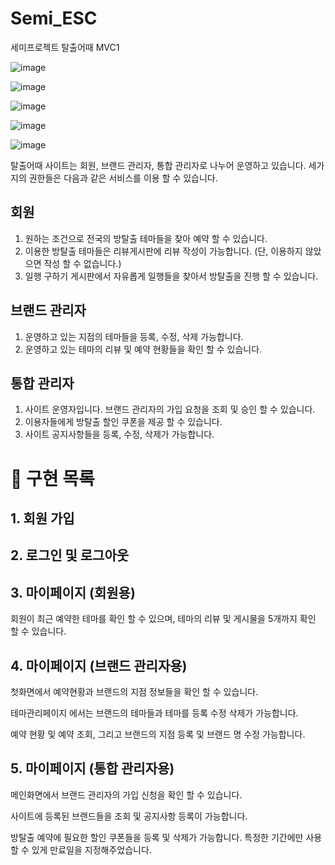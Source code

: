 # Semi_ESC
세미프로젝트 탈출어때 MVC1

![image](https://user-images.githubusercontent.com/76253952/113440907-46102d00-9428-11eb-877a-327c02442f74.png)

![image](https://user-images.githubusercontent.com/76253952/113440921-4d373b00-9428-11eb-996f-f4e875219657.png)

![image](https://user-images.githubusercontent.com/76253952/113440949-5c1ded80-9428-11eb-8afd-dc6d593d66a4.png)

![image](https://user-images.githubusercontent.com/76253952/113440973-6344fb80-9428-11eb-8920-1f1de41c61d2.png)

![image](https://user-images.githubusercontent.com/76253952/113440990-6809af80-9428-11eb-8dff-8c5bb141b95e.png)

탈출어때 사이트는 회원, 브랜드 관리자, 통합 관리자로 나누어 운영하고 있습니다. 세가지의 권한들은 다음과 같은 서비스를 이용 할 수 있습니다.

## 회원

1. 원하는 조건으로 전국의 방탈출 테마들을 찾아 예약 할 수 있습니다.
2. 이용한 방탈출 테마들은 리뷰게시판에 리뷰 작성이 가능합니다. (단, 이용하지 않았으면 작성 할 수 없습니다.)
3. 일행 구하기 게시판에서 자유롭게 일행들을 찾아서 방탈출을 진행 할 수 있습니다.

## 브랜드 관리자

1. 운영하고 있는 지점의 테마들을 등록, 수정, 삭제 가능합니다.
2. 운영하고 있는 테마의 리뷰 및 예약 현황들을 확인 할 수 있습니다.

## 통합 관리자

1. 사이트 운영자입니다. 브랜드 관리자의 가입 요청을 조회 및 승인 할 수 있습니다.
2. 이용자들에게 방탈출 할인 쿠폰을 제공 할 수 있습니다.
3. 사이트 공지사항들을 등록, 수정, 삭제가 가능합니다.


# 🔎 구현 목록

## 1. 회원 가입


## 2. 로그인 및 로그아웃


## 3. 마이페이지 (회원용)

회원이 최근 예약한 테마를 확인 할 수 있으며, 테마의 리뷰 및 게시물을 5개까지 확인 할 수 있습니다.

## 4. 마이페이지 (브랜드 관리자용)

첫화면에서 예약현황과 브랜드의 지점 정보들을 확인 할 수 있습니다.

테마관리페이지 에서는 브랜드의 테마들과 테마를 등록 수정 삭제가 가능합니다.

예약 현황 및 예약 조회, 그리고 브랜드의 지점 등록 및 브랜드 명 수정 가능합니다.

## 5.  마이페이지 (통합 관리자용)

메인화면에서 브랜드 관리자의 가입 신청을 확인 할 수 있습니다.

사이트에 등록된 브랜드들을 조회 및 공지사항 등록이 가능합니다.

방탈출 예약에 필요한 할인 쿠폰들을 등록 및 삭제가 가능합니다. 특정한 기간에만 사용할 수 있게 만료일을 지정해주었습니다.
